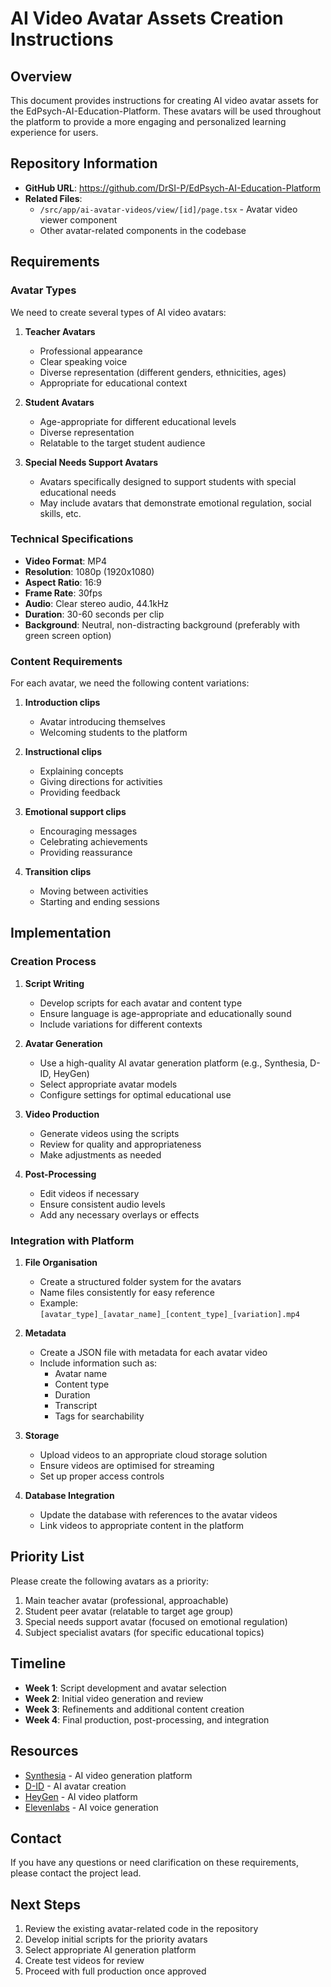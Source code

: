 # AI Video Avatar Assets Creation Instructions

## Overview

This document provides instructions for creating AI video avatar assets for the EdPsych-AI-Education-Platform. These avatars will be used throughout the platform to provide a more engaging and personalized learning experience for users.

## Repository Information

- **GitHub URL**: https://github.com/DrSI-P/EdPsych-AI-Education-Platform
- **Related Files**: 
  - `/src/app/ai-avatar-videos/view/[id]/page.tsx` - Avatar video viewer component
  - Other avatar-related components in the codebase

## Requirements

### Avatar Types

We need to create several types of AI video avatars:

1. **Teacher Avatars**
   - Professional appearance
   - Clear speaking voice
   - Diverse representation (different genders, ethnicities, ages)
   - Appropriate for educational context

2. **Student Avatars**
   - Age-appropriate for different educational levels
   - Diverse representation
   - Relatable to the target student audience

3. **Special Needs Support Avatars**
   - Avatars specifically designed to support students with special educational needs
   - May include avatars that demonstrate emotional regulation, social skills, etc.

### Technical Specifications

- **Video Format**: MP4
- **Resolution**: 1080p (1920x1080)
- **Aspect Ratio**: 16:9
- **Frame Rate**: 30fps
- **Audio**: Clear stereo audio, 44.1kHz
- **Duration**: 30-60 seconds per clip
- **Background**: Neutral, non-distracting background (preferably with green screen option)

### Content Requirements

For each avatar, we need the following content variations:

1. **Introduction clips**
   - Avatar introducing themselves
   - Welcoming students to the platform

2. **Instructional clips**
   - Explaining concepts
   - Giving directions for activities
   - Providing feedback

3. **Emotional support clips**
   - Encouraging messages
   - Celebrating achievements
   - Providing reassurance

4. **Transition clips**
   - Moving between activities
   - Starting and ending sessions

## Implementation

### Creation Process

1. **Script Writing**
   - Develop scripts for each avatar and content type
   - Ensure language is age-appropriate and educationally sound
   - Include variations for different contexts

2. **Avatar Generation**
   - Use a high-quality AI avatar generation platform (e.g., Synthesia, D-ID, HeyGen)
   - Select appropriate avatar models
   - Configure settings for optimal educational use

3. **Video Production**
   - Generate videos using the scripts
   - Review for quality and appropriateness
   - Make adjustments as needed

4. **Post-Processing**
   - Edit videos if necessary
   - Ensure consistent audio levels
   - Add any necessary overlays or effects

### Integration with Platform

1. **File Organisation**
   - Create a structured folder system for the avatars
   - Name files consistently for easy reference
   - Example: `[avatar_type]_[avatar_name]_[content_type]_[variation].mp4`

2. **Metadata**
   - Create a JSON file with metadata for each avatar video
   - Include information such as:
     - Avatar name
     - Content type
     - Duration
     - Transcript
     - Tags for searchability

3. **Storage**
   - Upload videos to an appropriate cloud storage solution
   - Ensure videos are optimised for streaming
   - Set up proper access controls

4. **Database Integration**
   - Update the database with references to the avatar videos
   - Link videos to appropriate content in the platform

## Priority List

Please create the following avatars as a priority:

1. Main teacher avatar (professional, approachable)
2. Student peer avatar (relatable to target age group)
3. Special needs support avatar (focused on emotional regulation)
4. Subject specialist avatars (for specific educational topics)

## Timeline

- **Week 1**: Script development and avatar selection
- **Week 2**: Initial video generation and review
- **Week 3**: Refinements and additional content creation
- **Week 4**: Final production, post-processing, and integration

## Resources

- [Synthesia](https://www.synthesia.io/) - AI video generation platform
- [D-ID](https://www.d-id.com/) - AI avatar creation
- [HeyGen](https://www.heygen.com/) - AI video platform
- [Elevenlabs](https://elevenlabs.io/) - AI voice generation

## Contact

If you have any questions or need clarification on these requirements, please contact the project lead.

## Next Steps

1. Review the existing avatar-related code in the repository
2. Develop initial scripts for the priority avatars
3. Select appropriate AI generation platform
4. Create test videos for review
5. Proceed with full production once approved